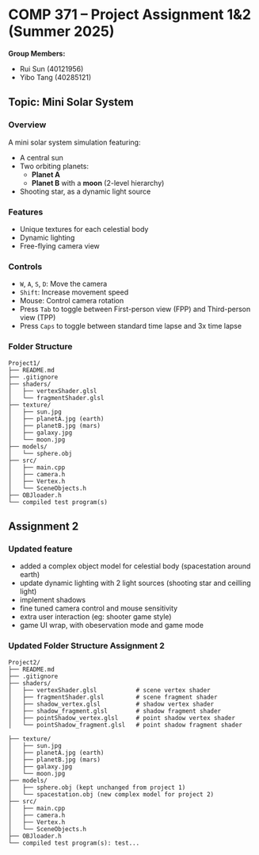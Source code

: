# COMP 371 – Project Assignment 1&2 (Summer 2025)

**Group Members:**  
- Rui Sun (40121956)  
- Yibo Tang (40285121)

## Topic: Mini Solar System

### Overview
A mini solar system simulation featuring:
- A central sun
- Two orbiting planets:
  - **Planet A**
  - **Planet B** with a **moon** (2-level hierarchy)
- Shooting star, as a dynamic light source

### Features
- Unique textures for each celestial body
- Dynamic lighting
- Free-flying camera view

### Controls
- `W`, `A`, `S`, `D`: Move the camera  
- `Shift`: Increase movement speed  
- Mouse: Control camera rotation  
- Press `Tab` to toggle between First-person view (FPP) and Third-person view (TPP)
- Press `Caps` to toggle between standard time lapse and 3x time lapse

### Folder Structure

```
Project1/
├── README.md
├── .gitignore
├── shaders/
│   ├── vertexShader.glsl
│   └── fragmentShader.glsl
├── texture/
│   ├── sun.jpg
│   ├── planetA.jpg (earth)
│   ├── planetB.jpg (mars)
│   ├── galaxy.jpg
│   └── moon.jpg
├── models/
│   └── sphere.obj
├── src/
│   ├── main.cpp
│   ├── camera.h
│   ├── Vertex.h
│   └── SceneObjects.h
├── OBJloader.h
└── compiled test program(s)
```

## Assignment 2

### Updated feature
- added a complex object model for celestial body (spacestation around earth)
- update dynamic lighting with 2 light sources (shooting star and ceilling light)
- implement shadows
- fine tuned camera control and mouse sensitivity
- extra user interaction (eg: shooter game style)
- game UI wrap, with obeservation mode and game mode

### Updated Folder Structure Assignment 2

```
Project2/
├── README.md
├── .gitignore
├── shaders/
│   ├── vertexShader.glsl           # scene vertex shader
│   ├── fragmentShader.glsl         # scene fragment shader
│   ├── shadow_vertex.glsl          # shadow vertex shader
│   ├── shadow_fragment.glsl        # shadow fragment shader
│   ├── pointShadow_vertex.glsl     # point shadow vertex shader
│   └── pointShadow_fragment.glsl   # point shadow fragment shader

├── texture/
│   ├── sun.jpg
│   ├── planetA.jpg (earth)
│   ├── planetB.jpg (mars)
│   ├── galaxy.jpg
│   └── moon.jpg
├── models/
│   ├── sphere.obj (kept unchanged from project 1)
│   └── spacestation.obj (new complex model for project 2)
├── src/
│   ├── main.cpp
│   ├── camera.h
│   ├── Vertex.h
│   └── SceneObjects.h
├── OBJloader.h
└── compiled test program(s): test...
```